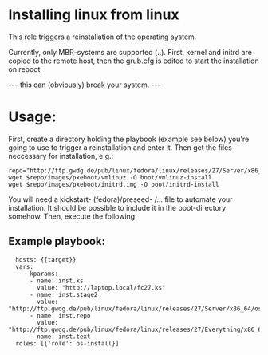 # Installing linux from linux
This role triggers a reinstallation of the operating system.

Currently, only MBR-systems are supported (..). First, kernel and initrd are copied to the remote host, then the grub.cfg is edited to start the installation on reboot.

--- this can (obviously) break your system. ---
 
# Usage:
First, create a directory holding the playbook (example see below) you're going to use to trigger a reinstallation and enter it.
Then get the files neccessary for installation, e.g.:
```mkdir boot
repo="http://ftp.gwdg.de/pub/linux/fedora/linux/releases/27/Server/x86_64/os"
wget $repo/images/pxeboot/vmlinuz -O boot/vmlinuz-install
wget $repo/images/pxeboot/initrd.img -O boot/initrd-install
```
You will need a kickstart- (fedora)/preseed- /... file to automate your installation. It should be possible to include it in the boot-directory somehow. 
Then, execute the following:
## Example playbook:
```- name: Install new os
  hosts: {{target}}
  vars:
    - kparams:
      - name: inst.ks
        value: "http://laptop.local/fc27.ks"
      - name: inst.stage2
        value: "http://ftp.gwdg.de/pub/linux/fedora/linux/releases/27/Server/x86_64/os"
      - name: inst.repo
        value: "http://ftp.gwdg.de/pub/linux/fedora/linux/releases/27/Everything/x86_64/os"
      - name: inst.text 
  roles: [{'role': os-install}]
```
